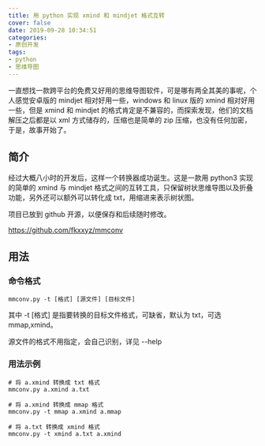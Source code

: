 ```yaml
---
title: 用 python 实现 xmind 和 mindjet 格式互转
cover: false
date: 2019-09-28 10:34:51
categories:
- 原创开发
tags:
- python
- 思维导图
---
```


一直想找一款跨平台的免费又好用的思维导图软件，可是哪有两全其美的事呢，个人感觉安卓版的 mindjet 相对好用一些，windows 和 linux 版的 xmind 相对好用一些，但是 xmind 和 mindjet 的格式肯定是不兼容的，而探索发现，他们的文档解压之后都是以 xml 方式储存的，压缩也是简单的 zip 压缩，也没有任何加密，于是，故事开始了。

<!--more-->

## 简介

经过大概八小时的开发后，这样一个转换器成功诞生。这是一款用 python3 实现的简单的 xmind 与 mindjet 格式之间的互转工具，只保留树状思维导图以及折叠功能，另外还可以额外可以转化成 txt，用缩进来表示树状图。

项目已放到 github 开源，以便保存和后续随时修改。

https://github.com/fkxxyz/mmconv

## 用法

### 命令格式

```
mmconv.py -t [格式] [源文件] [目标文件]
```

其中 -t [格式] 是指要转换的目标文件格式，可缺省，默认为 txt，可选 mmap,xmind。

源文件的格式不用指定，会自己识别，详见 --help

### 用法示例

```shell
# 将 a.xmind 转换成 txt 格式
mmconv.py a.xmind a.txt

# 将 a.xmind 转换成 mmap 格式
mmconv.py -t mmap a.xmind a.mmap

# 将 a.txt 转换成 xmind 格式
mmconv.py -t xmind a.txt a.xmind
```

